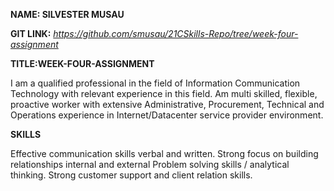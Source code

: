 
**NAME: SILVESTER MUSAU**

**GIT LINK:** *https://github.com/smusau/21CSkills-Repo/tree/week-four-assignment*

**TITLE:WEEK-FOUR-ASSIGNMENT**

I am a qualified professional in the field of Information Communication Technology with relevant experience in this field.
Am multi skilled, flexible, proactive worker with extensive Administrative, Procurement, Technical and Operations experience
in Internet/Datacenter service provider environment.

**SKILLS**

Effective communication skills verbal and written.
Strong focus on building relationships internal and external
Problem solving skills / analytical thinking.
Strong customer support and client relation skills.



